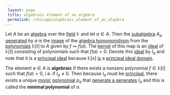 ```yaml
---
 layout: page
 title: algebraic element of an algebra
 permalink: /chicago/algebraic_element_of_an_algebra
---
```


Let $A$ be an [algebra](https://mathgloss.github.io/MathGloss/algebra_over_a_field) over the [field](https://mathgloss.github.io/MathGloss/field) $\mathbb k$ and let $a\in A$. Then the [subalgebra](https://mathgloss.github.io/MathGloss/subalgebra) $A_a$ [generated](https://mathgloss.github.io/MathGloss/generate_an_associative_algebra) by $a$ is the [image](https://mathgloss.github.io/MathGloss/image) of the [algebra homomorphism](https://mathgloss.github.io/MathGloss/algebra_homomorphism) from the [polynomials](https://mathgloss.github.io/MathGloss/polynomial_ring) $\mathbb k[t]$ to $A$ given by $f\mapsto f(a)$. The [kernel](https://mathgloss.github.io/MathGloss/kernel) of this map is an [ideal](https://mathgloss.github.io/MathGloss/algebra_ideal) of $\mathbb k[t]$ consisting of polynomials such that $f(a) = 0$. Denote this [ideal](https://mathgloss.github.io/MathGloss/ring_ideal) by $I_a$ and note that it is a [principal ideal](https://mathgloss.github.io/MathGloss/principal_ideal) because $\mathbb k[x]$ [is](https://mathgloss.github.io/MathGloss/polynomials_over_field_is_a_PID) a [principal ideal domain](https://mathgloss.github.io/MathGloss/principal_ideal_domain).

The element $a\in A$ is **algebraic** if there exists a nonzero polynomial $f\in\mathbb k[t]$ such that $f(a)=0$, i.e. if $I_a\neq 0$. Then because $I_a$ must be [principal](https://mathgloss.github.io/MathGloss/principal_ideal), there exists a unique [monic](https://mathgloss.github.io/MathGloss/monic) [polynomial](https://mathgloss.github.io/MathGloss/################polynomial) $p_a$ that [generate a generates](https://mathgloss.github.io/MathGloss/generate_a_###########generates) $I_a$ and this is called the **minimal polynomial** of $a$.